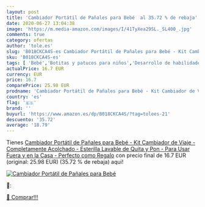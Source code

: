 ```yaml
---
layout: post
title: 'Cambiador Portátil de Pañales para Bebé  al 35.72 % de rebaja'
date: 2020-06-27 13:04:38
image: 'https://m.media-amazon.com/images/I/41TyXea29SL._SL400_.jpg'
comments: true
category: ofertas
author: 'tole.es'
slug: 'B018CKCA4S-es Cambiador Portátil de Pañales para Bebé - Kit Cambiador de...'
sku: 'B018CKCA4S-es'
tags: [ 'Bebé','Botitas y patucos para niños','Desarrollo de habilidades motoras','Juguetes','Juguetes para Bebés y primera infancia','Juguetes para apilar y encajar','Juguetes y juegos','Lactancia y alimentación','Recipientes para comida','Zapatos','Zapatos para bebés','Zapatos para niños','Zapatos y complementos','bebé','pañales', ]
actualPrice: 16.7 EUR
currency: EUR
price: 16.7
comparePrice: 25.98 EUR
prodname: 'Cambiador Portátil de Pañales para Bebé - Kit Cambiador de Viaje - Completamente Acolchado - Esterilla Lavable de Quita y Pon - Para Usar Fuera y en la Casa - Perfecto como Regalo'
country: 'es'
flag: '🇪🇸'
brand: ''
buyurl: 'https://www.amazon.es/dp/B018CKCA4S/?tag=tolees-21'
descuento: '35.72'
average: '18.79'
---
```


Tienes [Cambiador Portátil de Pañales para Bebé - Kit Cambiador de Viaje - Completamente Acolchado - Esterilla Lavable de Quita y Pon - Para Usar Fuera y en la Casa - Perfecto como Regalo](https://www.amazon.es/dp/B018CKCA4S/?tag=tolees-21) con precio final de  16.7 EUR (original: 25.98 EUR) (35.72 %  de rebaja) aqui!

[![Cambiador Portátil de Pañales para Bebé ](https://m.media-amazon.com/images/I/41TyXea29SL._SL400_.jpg)](https://www.amazon.es/dp/B018CKCA4S/?tag=tolees-21)

🔎:


[🛒 Comprar!!!](https://www.amazon.es/dp/B018CKCA4S/?tag=tolees-21)
